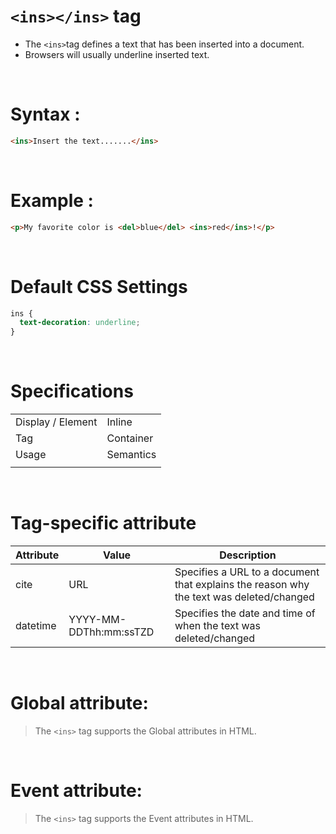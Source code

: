 # `<ins></ins>` tag

- The `<ins>`tag defines a text that has been inserted into a document.
- Browsers will usually underline inserted text.

&nbsp;

# Syntax :

```html
<ins>Insert the text.......</ins>
```

&nbsp;

# Example :

```html
<p>My favorite color is <del>blue</del> <ins>red</ins>!</p>
```

&nbsp;

# Default CSS Settings

```css
ins {
  text-decoration: underline;
}
```

&nbsp;

# Specifications

|                   |           |
| ----------------- | --------- |
| Display / Element | Inline    |
| Tag               | Container |
| Usage             | Semantics |
|                   |           |

&nbsp;

# Tag-specific attribute

| Attribute | Value                  | Description                                                                             |
| --------- | ---------------------- | --------------------------------------------------------------------------------------- |
| cite      | URL                    | Specifies a URL to a document that explains the reason why the text was deleted/changed |
| datetime  | YYYY-MM-DDThh:mm:ssTZD | Specifies the date and time of when the text was deleted/changed                        |

&nbsp;

# Global attribute:

> The `<ins>` tag supports the Global attributes in HTML.

&nbsp;

# Event attribute:

> The `<ins>` tag supports the Event attributes in HTML.
